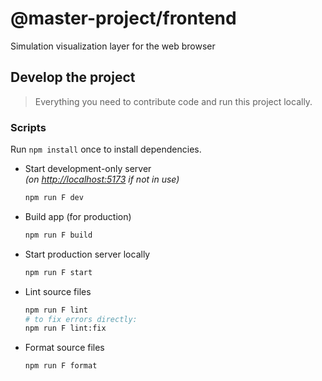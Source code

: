 # @master-project/frontend

Simulation visualization layer for the web browser

## Develop the project

> Everything you need to contribute code and run this project locally.

### Scripts

Run `npm install` once to install dependencies.

- Start development-only server  
  _(on [http://localhost:5173](http://localhost:5173) if not in use)_

  ```sh
  npm run F dev
  ```

- Build app (for production)

  ```sh
  npm run F build
  ```

- Start production server locally

  ```sh
  npm run F start
  ```

- Lint source files

  ```sh
  npm run F lint
  # to fix errors directly:
  npm run F lint:fix
  ```

- Format source files
  ```sh
  npm run F format
  ```
